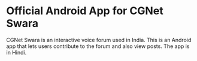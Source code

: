 Official Android App for CGNet Swara
=======================

CGNet Swara is an interactive voice forum used in India. This is an Android app that 
lets users contribute to the forum and also view posts. 
The app is in Hindi.
